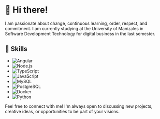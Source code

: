 # 👋 Hi there!

I am passionate about change, continuous learning, order, respect, and commitment. I am currently studying at the University of Manizales in Software Development Technology for digital business in the last semester. 

## 🔧 Skills

- ![Angular](https://img.shields.io/badge/AngularJS-15-DD0031?style=for-the-badge&logo=angular&logoColor=white)
- ![Node.js](https://img.shields.io/badge/Node.js-339933?style=for-the-badge&logo=node.js&logoColor=white)
- ![TypeScript](https://img.shields.io/badge/TypeScript-007ACC?style=for-the-badge&logo=typescript&logoColor=white)
- ![JavaScript](https://img.shields.io/badge/JavaScript-F7DF1E?style=for-the-badge&logo=javascript&logoColor=black)
- ![MySQL](https://img.shields.io/badge/MySQL-4479A1?style=for-the-badge&logo=mysql&logoColor=white)
- ![PostgreSQL](https://img.shields.io/badge/PostgreSQL-336791?style=for-the-badge&logo=postgresql&logoColor=white)
- ![Docker](https://img.shields.io/badge/Docker-2496ED?style=for-the-badge&logo=docker&logoColor=white)
- ![Python](https://img.shields.io/badge/Python-3776AB?style=for-the-badge&logo=python&logoColor=white)

Feel free to connect with me! I'm always open to discussing new projects, creative ideas, or opportunities to be part of your visions.
